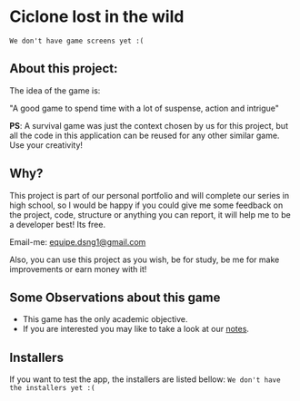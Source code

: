 # Ciclone lost in the wild

`We don't have game screens yet :(`

## About this project:

The idea of the game is:

"A good game to spend time with a lot of suspense, action and intrigue"

**PS**: A survival game was just the context chosen by us for this project, but all the code in this application can be reused for any other similar game. Use your creativity!

## Why?

This project is part of our personal portfolio and will complete our series in high school, so I would be happy if you could give me some feedback on the project, code, structure or anything you can report, it will help me to be a developer best! Its free.

Email-me: equipe.dsng1@gmail.com

Also, you can use this project as you wish, be for study, be me for make improvements or earn money with it!

## Some Observations about this game

* This game has the only academic objective.
* If you are interested you may like to take a look at our [notes](https://drive.google.com/drive/folders/1OKlKHqNDq7d5Li7_rooaGlfkqT3ILrMV?usp=sharing).

## Installers

If you want to test the app, the installers are listed bellow:
`We don't have the installers yet :(`
